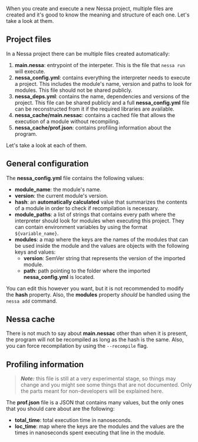 When you create and execute a new Nessa project, multiple files are created and it's good to know the meaning and
structure of each one. Let's take a look at them.

## Project files

In a Nessa project there can be multiple files created automatically:

1. **main.nessa**: entrypoint of the interpeter. This is the file that `nessa run` will execute.
2. **nessa_config.yml**: contains everything the interpreter needs to execute a project. This includes the module's name,
  version and paths to look for modules. This file should not be shared publicly.
2. **nessa_deps.yml**: contains the name, dependencies and versions of the project. This file can be shared publicly and
  a full **nessa_config.yml** file can be reconstructed from it if the required libraries are available.
3. **nessa_cache/main.nessac**: contains a cached file that allows the execution of a module without recompiling.
4. **nessa_cache/prof.json**: contains profiling information about the program.

Let's take a look at each of them.

## General configuration

The **nessa_config.yml** file contains the following values:

* **module_name**: the module's name.
* **version**: the current module's version.
* **hash**: an **automatically calculated** value that summarizes the contents of a module in order to check if recompilation is necessary.
* **module_paths**: a list of strings that contains every path where the interpreter should look for modules when executing this project. They can contain
  environment variables by using the format `${variable_name}`.
* **modules**: a map where the keys are the names of the modules that can be used inside the module and the values are objects with the following keys and values:
    * **version**: SemVer string that represents the version of the imported module.
    * **path**: path pointing to the folder where the imported **nessa_config.yml** is located. 

You can edit this however you want, but it is not recommended to modify the **hash** property. Also, the **modules** property *should* be handled using the `nessa add`
command.

## Nessa cache

There is not much to say about **main.nessac** other than when it is present, the program will not be recompiled as long as the hash is the same. Also, you can force
recompilation by using the `--recompile` flag.

## Profiling information

> ***Note:*** this file is still at a very experimental stage, so things may change and you might see some things that are not documented. Only the parts meant for
> non-developers will be explained here.

The **prof.json** file is a JSON that contains many values, but the only ones that you should care about are the following:

* **total_time**: total execution time in nanoseconds.
* **loc_time**: map where the keys are the modules and the values are the times in nanoseconds spent executing that line in the module.